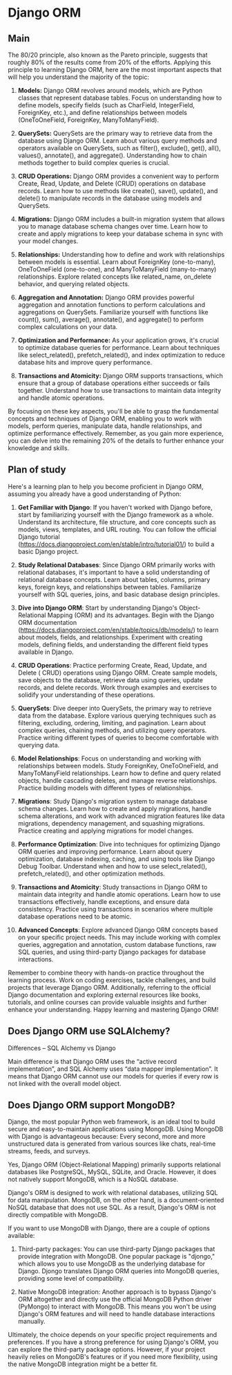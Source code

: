 # Django ORM

## Main

The 80/20 principle, also known as the Pareto principle, suggests that 
roughly 80% of the results come from 20% of the efforts. Applying this 
principle to learning Django ORM, here are the most important aspects that 
will help you understand the majority of the topic: 

1. **Models:** Django ORM revolves around models, which are Python classes that 
represent database tables. Focus on understanding how to define models, 
specify fields (such as CharField, IntegerField, ForeignKey, etc.), and 
define relationships between models (OneToOneField, ForeignKey, 
ManyToManyField). 

2. **QuerySets:** QuerySets are the primary way to retrieve data from the 
database using Django ORM. Learn about various query methods and operators 
available on QuerySets, such as filter(), exclude(), get(), all(), values(), 
annotate(), and aggregate(). Understanding how to chain methods together to 
build complex queries is crucial. 

3. **CRUD Operations:** Django ORM provides a convenient way to perform Create, 
Read, Update, and Delete (CRUD) operations on database records. Learn how to 
use methods like create(), save(), update(), and delete() to manipulate 
records in the database using models and QuerySets. 

4. **Migrations:** Django ORM includes a built-in migration system that allows 
you to manage database schema changes over time. Learn how to create and 
apply migrations to keep your database schema in sync with your model 
changes. 

5. **Relationships:** Understanding how to define and work with relationships 
between models is essential. Learn about ForeignKey (one-to-many), 
OneToOneField (one-to-one), and ManyToManyField (many-to-many) relationships. 
Explore related concepts like related_name, on_delete behavior, and querying 
related objects. 

6. **Aggregation and Annotation:** Django ORM provides powerful aggregation and 
annotation functions to perform calculations and aggregations on QuerySets. 
Familiarize yourself with functions like count(), sum(), average(), 
annotate(), and aggregate() to perform complex calculations on your data. 

7. **Optimization and Performance:** As your application grows, it's crucial to 
optimize database queries for performance. Learn about techniques like 
select_related(), prefetch_related(), and index optimization to reduce 
database hits and improve query performance. 

8. **Transactions and Atomicity:** Django ORM supports transactions, which ensure 
that a group of database operations either succeeds or fails together. 
Understand how to use transactions to maintain data integrity and handle 
atomic operations. 

By focusing on these key aspects, you'll be able to grasp the fundamental 
concepts and techniques of Django ORM, enabling you to work with models, 
perform queries, manipulate data, handle relationships, and optimize 
performance effectively. Remember, as you gain more experience, you can delve 
into the remaining 20% of the details to further enhance your knowledge and 
skills.


## Plan of study

Here's a learning plan to help you become proficient in Django ORM, assuming 
you already have a good understanding of Python: 

1. **Get Familiar with Django**: If you haven't worked with Django before, 
start by familiarizing yourself with the Django framework as a whole. 
Understand its architecture, file structure, and core concepts such as 
models, views, templates, and URL routing. You can follow the official Django 
tutorial (https://docs.djangoproject.com/en/stable/intro/tutorial01/) to 
build a basic Django project. 

2. **Study Relational Databases**: Since Django ORM primarily works with 
relational databases, it's important to have a solid understanding of 
relational database concepts. Learn about tables, columns, primary keys, 
foreign keys, and relationships between tables. Familiarize yourself with SQL 
queries, joins, and basic database design principles. 

3. **Dive into Django ORM**: Start by understanding Django's Object-
Relational Mapping (ORM) and its advantages. Begin with the Django ORM 
documentation (https://docs.djangoproject.com/en/stable/topics/db/models/) to 
learn about models, fields, and relationships. Experiment with creating 
models, defining fields, and understanding the different field types 
available in Django. 

4. **CRUD Operations**: Practice performing Create, Read, Update, and Delete (
CRUD) operations using Django ORM. Create sample models, save objects to the 
database, retrieve data using queries, update records, and delete records. 
Work through examples and exercises to solidify your understanding of these 
operations. 

5. **QuerySets**: Dive deeper into QuerySets, the primary way to retrieve 
data from the database. Explore various querying techniques such as 
filtering, excluding, ordering, limiting, and pagination. Learn about complex 
queries, chaining methods, and utilizing query operators. Practice writing 
different types of queries to become comfortable with querying data. 

6. **Model Relationships**: Focus on understanding and working with 
relationships between models. Study ForeignKey, OneToOneField, and 
ManyToManyField relationships. Learn how to define and query related objects, 
handle cascading deletes, and manage reverse relationships. Practice building 
models with different types of relationships. 

7. **Migrations**: Study Django's migration system to manage database schema 
changes. Learn how to create and apply migrations, handle schema alterations, 
and work with advanced migration features like data migrations, dependency 
management, and squashing migrations. Practice creating and applying 
migrations for model changes. 

8. **Performance Optimization**: Dive into techniques for optimizing Django 
ORM queries and improving performance. Learn about query optimization, 
database indexing, caching, and using tools like Django Debug Toolbar. 
Understand when and how to use select_related(), prefetch_related(), and 
other optimization methods. 

9. **Transactions and Atomicity**: Study transactions in Django ORM to 
maintain data integrity and handle atomic operations. Learn how to use 
transactions effectively, handle exceptions, and ensure data consistency. 
Practice using transactions in scenarios where multiple database operations 
need to be atomic. 

10. **Advanced Concepts**: Explore advanced Django ORM concepts based on your 
specific project needs. This may include working with complex queries, 
aggregation and annotation, custom database functions, raw SQL queries, and 
using third-party Django packages for database interactions. 

Remember to combine theory with hands-on practice throughout the learning 
process. Work on coding exercises, tackle challenges, and build projects that 
leverage Django ORM. Additionally, referring to the official Django 
documentation and exploring external resources like books, tutorials, and 
online courses can provide valuable insights and further enhance your 
understanding. Happy learning and mastering Django ORM!

## Does Django ORM use SQLAlchemy?

Differences – SQL Alchemy vs Django

Main difference is that Django ORM uses the “active record implementation”, 
and SQL Alchemy uses “data mapper implementation”. It means that Django ORM 
cannot use our models for queries if every row is not linked with the overall 
model object. 

## Does Django ORM support MongoDB?

Django, the most popular Python web framework, is an ideal tool to build 
secure and easy-to-maintain applications using MongoDB. Using MongoDB with 
Django is advantageous because: Every second, more and more unstructured data 
is generated from various sources like chats, real-time streams, feeds, and 
surveys. 

Yes, Django ORM (Object-Relational Mapping) primarily supports relational 
databases like PostgreSQL, MySQL, SQLite, and Oracle. However, it does not 
natively support MongoDB, which is a NoSQL database. 

Django's ORM is designed to work with relational databases, utilizing SQL for 
data manipulation. MongoDB, on the other hand, is a document-oriented NoSQL 
database that does not use SQL. As a result, Django's ORM is not directly 
compatible with MongoDB. 

If you want to use MongoDB with Django, there are a couple of options 
available: 

1. Third-party packages: You can use third-party Django packages that provide 
integration with MongoDB. One popular package is "djongo," which allows you 
to use MongoDB as the underlying database for Django. Djongo translates 
Django ORM queries into MongoDB queries, providing some level of 
compatibility. 

2. Native MongoDB integration: Another approach is to bypass Django's ORM 
altogether and directly use the official MongoDB Python driver (PyMongo) to 
interact with MongoDB. This means you won't be using Django's ORM features 
and will need to handle database interactions manually. 

Ultimately, the choice depends on your specific project requirements and 
preferences. If you have a strong preference for using Django's ORM, you can 
explore the third-party package options. However, if your project heavily 
relies on MongoDB's features or if you need more flexibility, using the 
native MongoDB integration might be a better fit.

